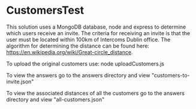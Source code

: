 # CustomersTest 
This solution uses a MongoDB database, node and express to determine which users receive an invite. 
The criteria for receiving an invite is that the user must be located within 100km of Intercoms Dublin 
office. The algorithm for determining the distance can be found here: https://en.wikipedia.org/wiki/Great-circle_distance. 

To upload the original customers use: node uploadCustomers.js

To view the answers go to the answers directory and view "customers-to-invite.json"

To view the associated distances of all the customers go to the answers directory and view "all-customers.json"